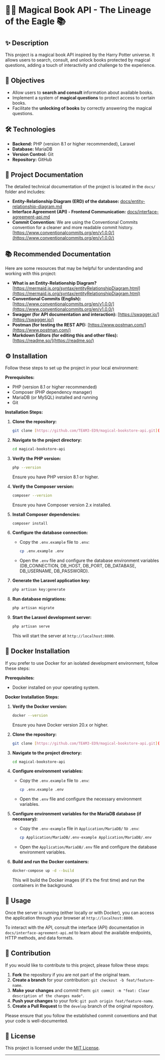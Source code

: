 # 🧙‍♂️ Magical Book API - The Lineage of the Eagle 📚

## ✨ Description

This project is a magical book API inspired by the Harry Potter universe. It allows users to search, consult, and unlock books protected by magical questions, adding a touch of interactivity and challenge to the experience.

## 🎯 Objectives

* Allow users to **search and consult** information about available books.
* Implement a system of **magical questions** to protect access to certain books.
* Facilitate the **unlocking of books** by correctly answering the magical questions.

## 🛠️ Technologies

* **Backend:** PHP (version 8.1 or higher recommended), Laravel
* **Database:** MariaDB
* **Version Control:** Git
* **Repository:** GitHub

## 📂 Project Documentation

The detailed technical documentation of the project is located in the `docs/` folder and includes:

* **Entity-Relationship Diagram (ERD) of the database:** [docs/entity-relationship-diagram.md](docs/entity-relationship-diagram.md)
* **Interface Agreement (API) - Frontend Communication:** [docs/interface-agreement-api.md](docs/interface-agreement-api.md)
* **Commit Convention:** We are using the Conventional Commits convention for a cleaner and more readable commit history. [https://www.conventionalcommits.org/en/v1.0.0/](https://www.conventionalcommits.org/en/v1.0.0/)

## 📚 Recommended Documentation

Here are some resources that may be helpful for understanding and working with this project:

* **What is an Entity-Relationship Diagram?** [https://mermaid.js.org/syntax/entityRelationshipDiagram.html](https://mermaid.js.org/syntax/entityRelationshipDiagram.html)
* **Conventional Commits (English):** [https://www.conventionalcommits.org/en/v1.0.0/](https://www.conventionalcommits.org/en/v1.0.0/)
* **Swagger (for API documentation and interaction):** [https://swagger.io/](https://swagger.io/)
* **Postman (for testing the REST API):** [https://www.postman.com/](https://www.postman.com/)
* **Markdown Editors (for editing this and other files):** [https://readme.so/](https://readme.so/)

## ⚙️ Installation

Follow these steps to set up the project in your local environment:

**Prerequisites:**

* PHP (version 8.1 or higher recommended)
* Composer (PHP dependency manager)
* MariaDB (or MySQL) installed and running
* Git

**Installation Steps:**

1.  **Clone the repository:**

    ```bash
    git clone [https://github.com/TEAM3-ED9/magical-bookstore-api.git](https://github.com/TEAM3-ED9/magical-bookstore-api.git)
    ```

2.  **Navigate to the project directory:**

    ```bash
    cd magical-bookstore-api
    ```

3.  **Verify the PHP version:**

    ```bash
    php --version
    ```

    Ensure you have PHP version 8.1 or higher.

4.  **Verify the Composer version:**

    ```bash
    composer --version
    ```

    Ensure you have Composer version 2.x installed.

5.  **Install Composer dependencies:**

    ```bash
    composer install
    ```

6.  **Configure the database connection:**

    * Copy the `.env.example` file to `.env`:

        ```bash
        cp .env.example .env
        ```

    * Open the `.env` file and configure the database environment variables (DB\_CONNECTION, DB\_HOST, DB\_PORT, DB\_DATABASE, DB\_USERNAME, DB\_PASSWORD).

7.  **Generate the Laravel application key:**

    ```bash
    php artisan key:generate
    ```

8.  **Run database migrations:**

    ```bash
    php artisan migrate
    ```

9.  **Start the Laravel development server:**

    ```bash
    php artisan serve
    ```

    This will start the server at `http://localhost:8000`.

## 🐳 Docker Installation

If you prefer to use Docker for an isolated development environment, follow these steps:

**Prerequisites:**

* Docker installed on your operating system.

**Docker Installation Steps:**

1.  **Verify the Docker version:**

    ```bash
    docker --version
    ```

    Ensure you have Docker version 20.x or higher.

2.  **Clone the repository:**

    ```bash
    git clone [https://github.com/TEAM3-ED9/magical-bookstore-api.git](https://github.com/TEAM3-ED9/magical-bookstore-api.git)
    ```

3.  **Navigate to the project directory:**

    ```bash
    cd magical-bookstore-api
    ```

4.  **Configure environment variables:**

    * Copy the `.env.example` file to `.env`:

        ```bash
        cp .env.example .env
        ```

    * Open the `.env` file and configure the necessary environment variables.

5.  **Configure environment variables for the MariaDB database (if necessary):**

    * Copy the `.env-example` file in `Application/MariaDB/` to `.env`:

        ```bash
        cp Application/MariaDB/.env-example Application/MariaDB/.env
        ```

    * Open the `Application/MariaDB/.env` file and configure the database environment variables.

6.  **Build and run the Docker containers:**

    ```bash
    docker-compose up -d --build
    ```

    This will build the Docker images (if it's the first time) and run the containers in the background.

## 🚀 Usage

Once the server is running (either locally or with Docker), you can access the application through your browser at `http://localhost:8000`.

To interact with the API, consult the interface (API) documentation in `docs/interface-agreement-api.md` to learn about the available endpoints, HTTP methods, and data formats.

## 🤝 Contribution

If you would like to contribute to this project, please follow these steps:

1.  **Fork** the repository if you are not part of the original team.
2.  **Create a branch** for your contribution: `git checkout -b feat/feature-name`.
3.  **Make your changes** and commit them: `git commit -m "feat: Clear description of the changes made"`.
4.  **Push your changes** to your fork: `git push origin feat/feature-name`.
5.  **Create a Pull Request** to the `develop` branch of the original repository.

Please ensure that you follow the established commit conventions and that your code is well-documented.

## 📄 License

This project is licensed under the [MIT License](LICENSE).

---